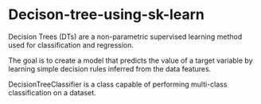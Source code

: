 # Decison-tree-using-sk-learn

Decision Trees (DTs) are a non-parametric supervised learning method used for classification and regression.

 The goal is to create a model that predicts the value of a target variable by learning simple decision rules inferred from the data features.
 
 DecisionTreeClassifier is a class capable of performing multi-class classification on a dataset.
